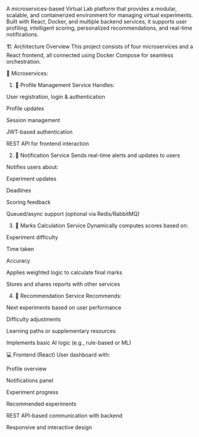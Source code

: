 A microservices-based Virtual Lab platform that provides a modular, scalable, and containerized environment for managing virtual experiments. Built with React, Docker, and multiple backend services, it supports user profiling, intelligent scoring, personalized recommendations, and real-time notifications.

🏗️ Architecture Overview
This project consists of four microservices and a React frontend, all connected using Docker Compose for seamless orchestration.

🔧 Microservices:
1. 👤 Profile Management Service
Handles:

User registration, login & authentication

Profile updates

Session management

JWT-based authentication

REST API for frontend interaction

2. 🔔 Notification Service
Sends real-time alerts and updates to users

Notifies users about:

Experiment updates

Deadlines

Scoring feedback

Queued/async support (optional via Redis/RabbitMQ)

3. 🧠 Marks Calculation Service
Dynamically computes scores based on:

Experiment difficulty

Time taken

Accuracy

Applies weighted logic to calculate final marks

Stores and shares reports with other services

4. 🎯 Recommendation Service
Recommends:

Next experiments based on user performance

Difficulty adjustments

Learning paths or supplementary resources

Implements basic AI logic (e.g., rule-based or ML)

💻 Frontend (React)
User dashboard with:

Profile overview

Notifications panel

Experiment progress

Recommended experiments

REST API-based communication with backend

Responsive and interactive design

